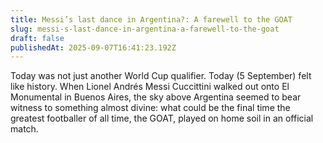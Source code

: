 ```yaml
---
title: Messi’s last dance in Argentina?: A farewell to the GOAT
slug: messi-s-last-dance-in-argentina-a-farewell-to-the-goat
draft: false
publishedAt: 2025-09-07T16:41:23.192Z
---
```


Today was not just another World Cup qualifier. Today (5 September) felt like history. When Lionel Andrés Messi Cuccittini walked out onto El Monumental in Buenos Aires, the sky above Argentina seemed to bear witness to something almost divine: what could be the final time the greatest footballer of all time, the GOAT, played on home soil in an official match. 